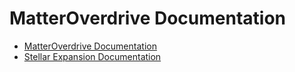 # MatterOverdrive Documentation

- [MatterOverdrive Documentation](/MatterOverdrive/)
- [Stellar Expansion Documentation](/StellarExpansion/)
